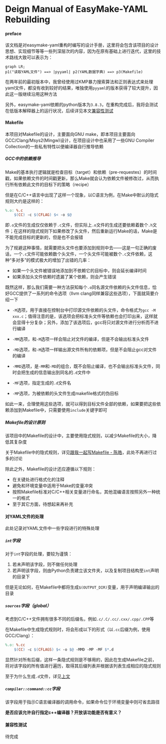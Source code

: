 # Deign Manual of EasyMake-YAML Rebuilding

#### preface
该文档是对easymake-yaml重构时编写的设计手册，这里将会包含该项目的设计思想、实现细节等等一些列深层次的内容，因为在原有基础上进行迭代，这里的技术路线大致可以表示为：
```mermaid
graph LR;
p1("读取YAML文件") ==> |pyyaml| p2(YAML数据字典) ==> p3(Makefile)
```

在两年前的最初版本中，我曾经使用过KMP暴力搜索算法和正则表达式来处理yaml文件，都没有收到较好的结果，唯独使用`pyyaml`的版本获得了较大提升，因此这一版继续沿用这种方法

另外，easymake-yaml依赖的python版本为`3.8.3`，在重构完成后，我将会测试在低版本解释器上的运行状况，后续详见本文[兼容性测试](#兼容性测试)

#### Makefile
本项目对Makefile的设计，主要面向GNU make，即本项目主要面向GCC/Clang/Msys2(Mingw)设计，在项目设计中也采用了一些GNU Compiler Collection的一些私有特性以便编译器自行推导依赖

##### GCC中的依赖推导
Make的基本执行逻辑就是检查目标（target）和依赖（pre-requestes）的时间戳，如果依赖文件的时间戳更新，那么Make就会认为依赖文件被修改过，从而执行所有依赖此文件的目标下的策略（recipe）

但是在C/C++语言中出现了这样一个现象，以C语言为例，在Make中默认的隐式规则大约是这样的：
```makefile
%.o: %.c
	$(CC) -c $(CFLAG) $< -o $@
```

即`.o`文件的生成仅仅依赖于`.c`文件，但实际上`.o`文件的生成还要依赖着数个`.h`文件；在这样的隐式规则下如果修改了头文件，然后重新运行Make的话，Make是不能完成目标的更新的，但是也不会报错

为了规避这种事情，就需要把头文件也要添加到规则中去——这是一句正确的废话，一个`.c`文件可能依赖数个头文件，一个头文件可能被数个`.c`文件依赖，这种“多对多”的模式极大的增加了出错的几率：
+ 如果一个头文件被错误地添加到不依赖它的目标中，则会延长编译时间
+ 如果添加头文件依赖时遗漏了某个依赖，则会产生错误

既然这样，那么我们需要一种方法获知每个`.o`同名源文件依赖的头文件信息，恰好GCC提供了一系列的命令选项（llvm clang同样兼容这些选项），下面就简要介绍一下

+ `-M`选项，用于直接在控制台中打印源文件依赖的头文件，命令格式为`gcc -M xxx.c`；值得注意的是，该选项会把标准头文件等依赖也会打印出来，这样就会显得十分复杂；另外，添加了该选项后，gcc将只对源文件进行分析而不进行编译

+ `-MM`选项，和`-M`选项一样会阻止对文件的编译，但是不会输出标准头文件

+ `-MD`选项，和`-M`选项一样输出源文件所有的依赖项，但是不会阻止gcc对文件的编译

+ `-MMD`选项，是`-MM`和`-MD`的组合，既不会阻止编译，也不会输出标准头文件，同时会把生成的信息输出到同名的`.d`文件中

+ `-MF`选项，指定生成的`.d`文件名

+ `-MP`选项，为被依赖的头文件生成makefile格式的伪目标

如此一来，合理使用这些选项，就可以得到目标文件全部的依赖，如果要把这些依赖添加到Makefile中，只需要使用`include`关键字即可

##### Makefile的设计原则
该项目中的Makefile的设计中，主要使用隐式规则，以减少Makefile的大小，降低其复杂度

关于Makefile中的隐式规则，详见[跟我一起写Makefile - 陈皓](https://seisman.github.io/how-to-write-makefile/overview.html)，此处不再进行过多的讨论

除此之外，Makefile的设计还应遵循以下规则：
+ 在关键处进行格式化的注释
+ 避免和环境变量中适用于Make的变量冲突
+ 按照Makefile标准对C/C++相关变量进行命名，其他混编语言按照另外一种统一的格式
+ 至于其它方面，待想起来再补充

#### 对YAML文件的处理

此处记录对YAML文件中一些字段进行的特殊处理

##### `int`字段
对于`int`字段的处理，要较为谨慎：
1. 若未声明该字段，则不做任何处理
2. 若声明该字段，则由Python负责建立该文件夹，以及复制项目结构至`int`声明的目录下

但是无论如何，在Makefile中都将生成`$(OUTPUT_DIR)`变量，用于声明编译输出的目录

##### `sources`字段（global）
考虑到C/C++文件拥有很多不同的后缀名，例如`.c/.C/.cc/.cxx/.cpp/.CPP`等

在Makefile中生成隐式规则时，将会形成以下的形式（以`.cc`后缀为例，使用GCC/Clang）：
```makefile
%.o: %.cc
	$(CC) -c $(CFLAGS) $< -o $@ -MMD -MP -MF $*.d 
```

显然针对所有后缀，这样一条隐式规则是不够用的，因此在生成Makefile之前，将对该字段的所有值进行遍历，取得其后缀列表并根据该列表生成相应的隐式规则

至于为什么生成`.d`文件，详见[上文](#GCC中的依赖推导)

##### `compiler::command::cc`字段
该字段用于指示C语言编译器的调用命令，如果命令位于环境变量中则可省去路径

**是否应该允许自行指定c++编译器？开放该功能是否有意义？**


#### 兼容性测试
待完成